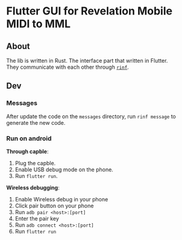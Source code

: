 # Flutter GUI for Revelation Mobile MIDI to MML

## About
The lib is written in Rust. The interface part that written in Flutter.  
They communicate with each other through [`rinf`](https://rinf.cunarist.com).  

## Dev
### Messages
After update the code on the `messages` directory, run `rinf message` to generate the new code.  

### Run on android

**Through capble**:  

1. Plug the capble.  
2. Enable USB debug mode on the phone.  
3. Run `flutter run`.  

**Wireless debugging**:  

1. Enable Wireless debug in your phone  
2. Click pair button on your phone  
3. Run `adb pair <host>:[port]`
4. Enter the pair key  
5. Run `adb connect <host>:[port]`  
6. Run `flutter run`  


